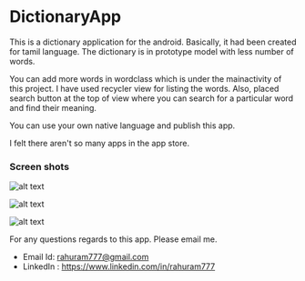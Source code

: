 # DictionaryApp
This is a dictionary application for the android. Basically, it had been created for tamil language. The dictionary is in prototype model with less number of words.

You can add more words in wordclass which is under the mainactivity of this project. 
I have used recycler view for listing the words. Also, placed search button at the top of view where you can search for a particular word and find their meaning.

You can use your own native language and publish this app. 

I felt there aren't so many apps in the app store.
### Screen shots

![alt text](https://github.com/rahuram777/DictionaryApp/blob/master/app/screenshots/DictionaryApp1.png)

![alt text](https://github.com/rahuram777/DictionaryApp/blob/master/app/screenshots/DictionaryApp4.png)

![alt text](https://github.com/rahuram777/DictionaryApp/blob/master/app/screenshots/DictionaryApp5.png)

For any questions regards to this app. Please email me.
  - Email Id: rahuram777@gmail.com 
  - LinkedIn : https://www.linkedin.com/in/rahuram777
